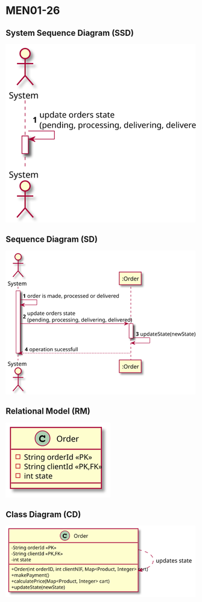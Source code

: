 # MEN01-26 #

## System Sequence Diagram (SSD) ##

![MEN01_26_SSD](MEN01_26_SSD.svg)

## Sequence Diagram (SD) ##

![MEN01_26_SD](MEN01_26_SD.svg)

## Relational Model (RM) ##

![MEN01_26_RM](MEN01_26_RM.svg)

## Class Diagram (CD) ##

![MEN01_26_CD](MEN01_26_CD.svg)